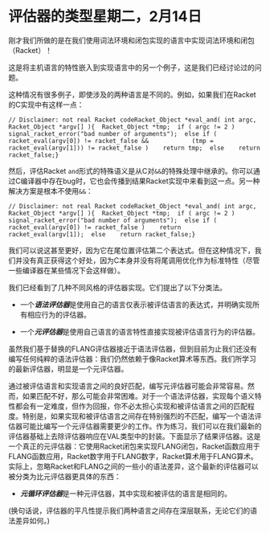 # 评估器的类型星期二，2月14日

刚才我们所做的是在我们使用词法环境和闭包实现的语言中实现词法环境和闭包（Racket）！

这是将主机语言的特性嵌入到实现语言中的另一个例子，这是我们已经讨论过的问题。

这种情况有很多例子，即使涉及的两种语言是不同的。例如，如果我们在Racket的C实现中有这样一点：

```
// Disclaimer: not real Racket codeRacket_Object *eval_and( int argc, Racket_Object *argv[] ){  Racket_Object *tmp;  if ( argc != 2 )    signal_racket_error("bad number of arguments");  else if ( racket_eval(argv[0]) != racket_false &&            (tmp = racket_eval(argv[1])) != racket_false )    return tmp;  else    return racket_false;}
```

然后，评估Racket `and`形式的特殊语义是从C对`&&`的特殊处理中继承的。你可以通过C编译器中存在bug时，它也会传播到结果Racket实现中来看到这一点。另一种解决方案是根本不使用`&&`：

```
// Disclaimer: not real Racket codeRacket_Object *eval_and( int argc, Racket_Object *argv[] ){  Racket_Object *tmp;  if ( argc != 2 )    signal_racket_error("bad number of arguments");  else if ( racket_eval(argv[0]) != racket_false )    return racket_eval(argv[1]);  else    return racket_false;}
```

我们可以说这甚至更好，因为它在尾位置评估第二个表达式。但在这种情况下，我们并没有真正获得这个好处，因为C本身并没有将尾调用优化作为标准特性（尽管一些编译器在某些情况下会这样做）。

我们已经看到了几种不同风格的评估器实现。它们提出了以下分类法。

+   一个***语法评估器***是使用自己的语言仅表示被评估语言的表达式，并明确实现所有相应行为的评估器。

+   一个***元评估器***是使用自己语言的语言特性直接实现被评估语言行为的评估器。

虽然我们基于替换的FLANG评估器接近于语法评估器，但到目前为止我们还没有编写任何纯粹的语法评估器：我们仍然依赖于像Racket算术等东西。我们所学习的最新评估器，明显是一个元评估器。

通过被评估语言和实现语言之间的良好匹配，编写元评估器可能会非常容易。然而，如果匹配不好，那么可能会非常困难。对于一个语法评估器，实现每个语义特性都会有一定难度，但作为回报，你不必太担心实现和被评估语言之间的匹配程度。特别是，如果实现和被评估语言之间存在特别强烈的不匹配，编写一个语法评估器可能比编写一个元评估器需要更少的工作。作为练习，我们可以在我们最新的评估器基础上去除评估器响应在VAL类型中的封装。下面显示了结果评估器。这是一个真正的元评估器：它使用Racket闭包来实现FLANG闭包，Racket函数应用于FLANG函数应用，Racket数字用于FLANG数字，Racket算术用于FLANG算术。实际上，忽略Racket和FLANG之间的一些小的语法差异，这个最新的评估器可以被分类为比元评估器更具体的东西：

+   ***元循环评估器***是一种元评估器，其中实现和被评估的语言是相同的。

(换句话说，评估器的平凡性提示我们两种语言之间存在深层联系，无论它们的语法差异如何。)
